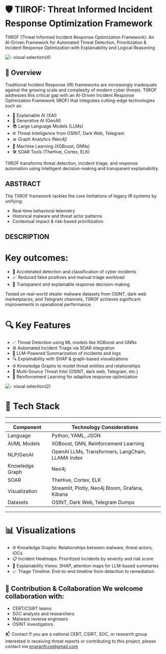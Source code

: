 # 🛡️ TIIROF: Threat Informed Incident Response Optimization Framework
TIIROF (Threat Informed Incident Response Optimization Framework): An AI-Driven Framework for Automated Threat Detection, Prioritization &amp; Incident Response Optimization with Explainability and Logical Reasoning

![- visual selection(4)](https://github.com/user-attachments/assets/6982c854-9d25-4560-9734-be15b288d28b)

## 📌 Overview
Traditional Incident Response (IR) frameworks are increasingly inadequate against the growing scale and complexity of modern cyber threats. TIIROF addresses this critical gap with an AI-Driven Incident Response Optimization Framework (IROF) that integrates cutting-edge technologies such as:
* 🧠 Explainable AI (XAI)
* 🤖 Generative AI (GenAI)
* 📚 Large Language Models (LLMs)
* 🌐 Threat Intelligence from OSINT, Dark Web, Telegram
* 📊 Graph Analytics (Neo4j)
* 🧬 Machine Learning (XGBoost, GNNs)
* 🛠️ SOAR Tools (TheHive, Cortex, ELK)

TIIROF transforms threat detection, incident triage, and response automation using intelligent decision-making and transparent explainability.

## ABSTRACT
The TIIROF framework tackles the core limitations of legacy IR systems by unifying:
   * Real-time behavioral telemetry
   * Historical malware and threat actor patterns
   * Contextual impact & risk-based prioritization

## DESCRIPTION
# Key outcomes:
   * 🚀 Accelerated detection and classification of cyber incidents
   * 📈 Reduced false positives and manual triage workload
   * 🧾 Transparent and explainable response decision-making

Tested on real-world stealer malware datasets from OSINT, dark web marketplaces, and Telegram channels, TIIROF achieves significant improvements in operational performance.

# 🔍 Key Features
   * ✅ Threat Detection using ML models like XGBoost and GNNs
   * ⚙️ Automated Incident Triage via SOAR integration
   * 🧠 LLM-Powered Summarization of incidents and logs
   * 🔍 Explainability with SHAP & graph-based visualizations
   * 🌐 Knowledge Graphs to model threat entities and relationships
   * 📡 Multi-Source Threat Intel (OSINT, dark web, Telegram, etc.)
   * 🎯 Reinforcement Learning for adaptive response optimization

![- visual selection(2)](https://github.com/user-attachments/assets/f7432092-2e32-4633-96dd-3e239731ee76)


# 🧰 Tech Stack
----------------------------------------------------------
| Component       | Technology Considerations                      |
| --------------- | ------------------------------------ |
| Language        | Python, YAML, JSON                   |
| AI/ML Models    | XGBoost, GNN, Reinforcement Learning |
| NLP/GenAI       | OpenAI LLMs, Transformers, LangChain, LLAMA Index |
| Knowledge Graph | Neo4j                                |
| SOAR            | TheHive, Cortex, ELK                 |
| Visualization   | Streamlit, Plotly, Neo4j Bloom, Grafana, Kibana       |
| Datasets        | OSINT, Dark Web, Telegram Dumps      |
----------------------------------------------------------

# 📊 Visualizations
   * 🌐 Knowledge Graphs: Relationships between malware, threat actors, IOCs
   * 📋 Incident Heatmaps: Prioritized incidents by severity and risk score
   * 🧠 Explainability Views: SHAP, attention maps for LLM-based summaries
   * 📈 Triage Timeline: End-to-end timeline from detection to remediation

## 🤝 Contribution & Collaboration We welcome collaboration with:
* CERT/CSIRT teams
* SOC analysts and researchers
* Malware reverse engineers
* OSINT investigators

📬 Contact If you are a national CERT, CSIRT, SOC, or research group interested in receiving threat reports or contributing to this project, please contact me engrarifcce@gmail.com
